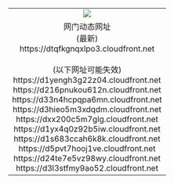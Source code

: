 ﻿<table>
  <tr></tr>
  <tr><td colspan=2 align=center><img src="https://dtqfkgnqxlpo3.cloudfront.net/Up/oGate.jpg" /></td></tr>
  <tr><td colspan=2 align=center>网门动态网址<br/>(最新)
<br>https://dtqfkgnqxlpo3.cloudfront.net
<br/><br/>(以下网址可能失效)
<br>https://d1yengh3g22z04.cloudfront.net
<br>https://d216pnukou612n.cloudfront.net
<br>https://d33n4hcpqpa6mn.cloudfront.net
<br>https://d3hieo5m3xdqdm.cloudfront.net
<br>https://dxx200c5m7glg.cloudfront.net
<br>https://d1yx4q0z92b5iw.cloudfront.net
<br>https://d1s683ccah6k8k.cloudfront.net
<br>https://d5pvt7hooj1ve.cloudfront.net
<br>https://d24te7e5vz98wy.cloudfront.net
<br>https://d3l3stfmy9ao52.cloudfront.net
    </td>
  </tr>
</table>
